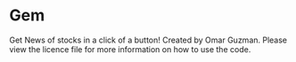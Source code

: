 # Gem
Get News of stocks in a click of a button!
Created by Omar Guzman.
Please view the licence file for more information on how to use the code.
